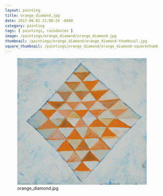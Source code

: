 ```yaml
---
layout: painting
title: orange_diamond.jpg
date: 2017-06-02 21:00:24 -0600
category: painting
tags: [ paintings, raindances ]
image: /paintings/orange_diamond/orange_diamond.jpg
thumbnail: /paintings/orange_diamond/orange_diamond-thumbnail.jpg
square_thumbnail: /paintings/orange_diamond/orange_diamond-squarethumb.jpg
---
```


<figure class="fullwidth"><img src="/paintings/orange_diamond/orange_diamond.jpg" alt="A painting titled: orange_diamond.jpg by painter Kyle Cunningham" /><figcaption>orange_diamond.jpg</figcaption></figure>
